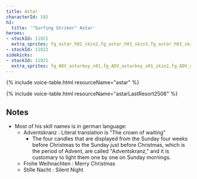 ```yaml
---
title: Astar
characterId: 192
h2:
  title: '"Surfing Striker" Astar'
heroes:
- stockId: 11921
  extra_sprites: fg_astar_h01_skin2,fg_astar_h01_skin3,fg_astar_h01_skin4,fg_ADV_astar_h01,fg_ADV_astar_h01_skin1,fg_ADV_astaryoung_h01
- stockId: 11922
sidekicks:
- stockId: 11921
  extra_sprites: fg_ADV_astarboy_s01,fg_ADV_astarboy_s01_skin2,fg_ADV_astaryoung_s01
---
```


{% include voice-table.html resourceName="astar"
%}

{% include voice-table.html resourceName="astarLastResort2506"
%}

## Notes
- Most of his skill names is in german language:
  - Adventskranz : Literal translation is "The crown of waiting"
    - The four candles that are displayed from the Sunday four weeks before Christmas to the Sunday just before Christmas, which is the period of Advent, are called "Adventskranz," and it is customary to light them one by one on Sunday mornings.
  - Frohe Weihnachten : Merry Christmas
  - Stille Nacht : Silent Night
